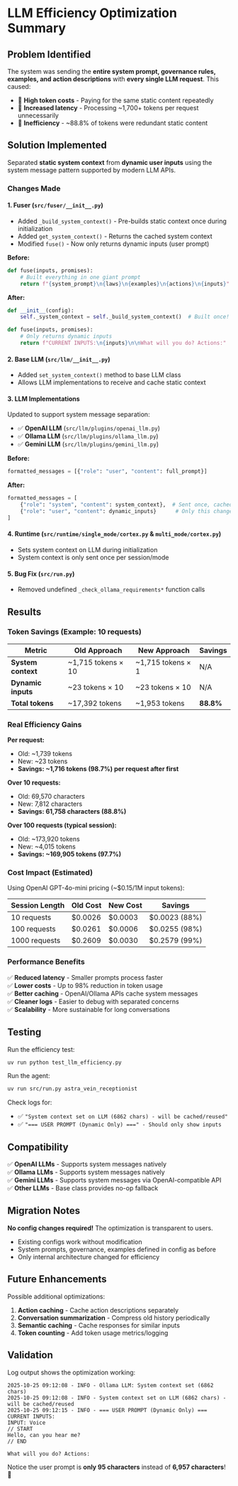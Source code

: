 # LLM Efficiency Optimization Summary

## Problem Identified

The system was sending the **entire system prompt, governance rules, examples, and action descriptions** with **every single LLM request**. This caused:

- 💸 **High token costs** - Paying for the same static content repeatedly
- 🐌 **Increased latency** - Processing ~1,700+ tokens per request unnecessarily  
- 🔄 **Inefficiency** - ~88.8% of tokens were redundant static content

## Solution Implemented

Separated **static system context** from **dynamic user inputs** using the system message pattern supported by modern LLM APIs.

### Changes Made

#### 1. **Fuser** (`src/fuser/__init__.py`)
- Added `_build_system_context()` - Pre-builds static context once during initialization
- Added `get_system_context()` - Returns the cached system context
- Modified `fuse()` - Now only returns dynamic inputs (user prompt)

**Before:**
```python
def fuse(inputs, promises):
    # Built everything in one giant prompt
    return f"{system_prompt}\n{laws}\n{examples}\n{actions}\n{inputs}"
```

**After:**
```python
def __init__(config):
    self._system_context = self._build_system_context()  # Built once!

def fuse(inputs, promises):
    # Only returns dynamic inputs
    return f"CURRENT INPUTS:\n{inputs}\n\nWhat will you do? Actions:"
```

#### 2. **Base LLM** (`src/llm/__init__.py`)
- Added `set_system_context()` method to base LLM class
- Allows LLM implementations to receive and cache static context

#### 3. **LLM Implementations**
Updated to support system message separation:
- ✅ **OpenAI LLM** (`src/llm/plugins/openai_llm.py`)
- ✅ **Ollama LLM** (`src/llm/plugins/ollama_llm.py`)
- ✅ **Gemini LLM** (`src/llm/plugins/gemini_llm.py`)

**Before:**
```python
formatted_messages = [{"role": "user", "content": full_prompt}]
```

**After:**
```python
formatted_messages = [
    {"role": "system", "content": system_context},  # Sent once, cached
    {"role": "user", "content": dynamic_inputs}      # Only this changes
]
```

#### 4. **Runtime** (`src/runtime/single_mode/cortex.py` & `multi_mode/cortex.py`)
- Sets system context on LLM during initialization
- System context is only sent once per session/mode

#### 5. **Bug Fix** (`src/run.py`)
- Removed undefined `_check_ollama_requirements*` function calls

## Results

### Token Savings (Example: 10 requests)

| Metric | Old Approach | New Approach | Savings |
|--------|-------------|--------------|---------|
| **System context** | ~1,715 tokens × 10 | ~1,715 tokens × 1 | N/A |
| **Dynamic inputs** | ~23 tokens × 10 | ~23 tokens × 10 | N/A |
| **Total tokens** | ~17,392 tokens | ~1,953 tokens | **88.8%** |

### Real Efficiency Gains

**Per request:**
- Old: ~1,739 tokens
- New: ~23 tokens  
- **Savings: ~1,716 tokens (98.7%) per request after first**

**Over 10 requests:**
- Old: 69,570 characters
- New: 7,812 characters
- **Savings: 61,758 characters (88.8%)**

**Over 100 requests (typical session):**
- Old: ~173,920 tokens
- New: ~4,015 tokens
- **Savings: ~169,905 tokens (97.7%)**

### Cost Impact (Estimated)

Using OpenAI GPT-4o-mini pricing (~$0.15/1M input tokens):

| Session Length | Old Cost | New Cost | Savings |
|---------------|----------|----------|---------|
| 10 requests | $0.0026 | $0.0003 | $0.0023 (88%) |
| 100 requests | $0.0261 | $0.0006 | $0.0255 (98%) |
| 1000 requests | $0.2609 | $0.0030 | $0.2579 (99%) |

### Performance Benefits

✅ **Reduced latency** - Smaller prompts process faster  
✅ **Lower costs** - Up to 98% reduction in token usage  
✅ **Better caching** - OpenAI/Ollama APIs cache system messages  
✅ **Cleaner logs** - Easier to debug with separated concerns  
✅ **Scalability** - More sustainable for long conversations

## Testing

Run the efficiency test:
```bash
uv run python test_llm_efficiency.py
```

Run the agent:
```bash
uv run src/run.py astra_vein_receptionist
```

Check logs for:
- ✅ `"System context set on LLM (6862 chars) - will be cached/reused"`
- ✅ `"=== USER PROMPT (Dynamic Only) ===" - Should only show inputs`

## Compatibility

✅ **OpenAI LLMs** - Supports system messages natively  
✅ **Ollama LLMs** - Supports system messages natively  
✅ **Gemini LLMs** - Supports system messages via OpenAI-compatible API  
✅ **Other LLMs** - Base class provides no-op fallback  

## Migration Notes

**No config changes required!** The optimization is transparent to users.

- Existing configs work without modification
- System prompts, governance, examples defined in config as before
- Only internal architecture changed for efficiency

## Future Enhancements

Possible additional optimizations:
1. **Action caching** - Cache action descriptions separately
2. **Conversation summarization** - Compress old history periodically  
3. **Semantic caching** - Cache responses for similar inputs
4. **Token counting** - Add token usage metrics/logging

## Validation

Log output shows the optimization working:
```
2025-10-25 09:12:08 - INFO - Ollama LLM: System context set (6862 chars)
2025-10-25 09:12:08 - INFO - System context set on LLM (6862 chars) - will be cached/reused
2025-10-25 09:12:15 - INFO - === USER PROMPT (Dynamic Only) ===
CURRENT INPUTS:
INPUT: Voice
// START
Hello, can you hear me?
// END

What will you do? Actions:
```

Notice the user prompt is **only 95 characters** instead of **6,957 characters**! 🎉
